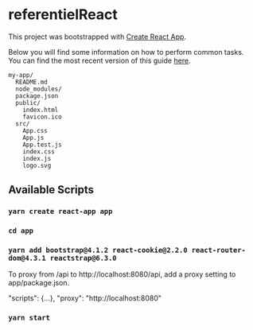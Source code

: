 # referentielReact

This project was bootstrapped with [Create React App](https://github.com/facebook/create-react-app).

Below you will find some information on how to perform common tasks.<br>
You can find the most recent version of this guide [here](https://github.com/facebook/create-react-app/blob/master/packages/react-scripts/template/README.md).

```
my-app/
  README.md
  node_modules/
  package.json
  public/
    index.html
    favicon.ico
  src/
    App.css
    App.js
    App.test.js
    index.css
    index.js
    logo.svg
```



## Available Scripts

### `yarn create react-app app`
### `cd app`
### `yarn add bootstrap@4.1.2 react-cookie@2.2.0 react-router-dom@4.3.1 reactstrap@6.3.0`

To proxy from /api to http://localhost:8080/api, add a proxy setting to app/package.json.

"scripts": {...},
"proxy": "http://localhost:8080"

### `yarn start`


